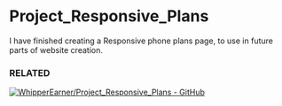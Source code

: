 # Project_Responsive_Plans
I have finished creating a Responsive phone plans page, to use in future parts of website creation. 


### RELATED
[![WhipperEarner/Project_Responsive_Plans - GitHub](https://gh-card.dev/repos/WhipperEarner/Project_Responsive_Plans.svg)](https://github.com/WhipperEarner/Project_Responsive_Plans)
